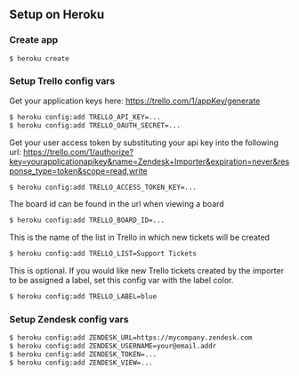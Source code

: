 ## Setup on Heroku

### Create app

```bash
$ heroku create
```

### Setup Trello config vars

Get your application keys here: https://trello.com/1/appKey/generate

```bash
$ heroku config:add TRELLO_API_KEY=...
$ heroku config:add TRELLO_OAUTH_SECRET=...
```

Get your user access token by substituting your api key into the following url: https://trello.com/1/authorize?key=yourapplicationapikey&name=Zendesk+Importer&expiration=never&response_type=token&scope=read,write

```bash
$ heroku config:add TRELLO_ACCESS_TOKEN_KEY=...
```

The board id can be found in the url when viewing a board

```bash
$ heroku config:add TRELLO_BOARD_ID=...
```

This is the name of the list in Trello in which new tickets will be created

```bash
$ heroku config:add TRELLO_LIST=Support Tickets
```

This is optional. If you would like new Trello tickets created by the importer to be assigned a label, set this config var with the label color.

```bash
$ heroku config:add TRELLO_LABEL=blue
```

### Setup Zendesk config vars

```bash
$ heroku config:add ZENDESK_URL=https://mycompany.zendesk.com
$ heroku config:add ZENDESK_USERNAME=your@email.addr
$ heroku config:add ZENDESK_TOKEN=...
$ heroku config:add ZENDESK_VIEW=...
```
